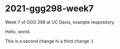 # 2021-ggg298-week7
Week 7 of GGG 298 at UC Davis, example respository.

Hello, world.

This is a second change
hi a third change :)
